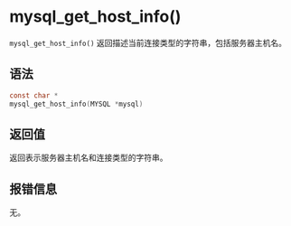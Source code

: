 mysql_get_host_info() 
==========================================

`mysql_get_host_info()` 返回描述当前连接类型的字符串，包括服务器主机名。

语法 
-----------------------

```c
const char *
mysql_get_host_info(MYSQL *mysql)
```



返回值 
------------------------

返回表示服务器主机名和连接类型的字符串。

报错信息 
-------------------------

无。
